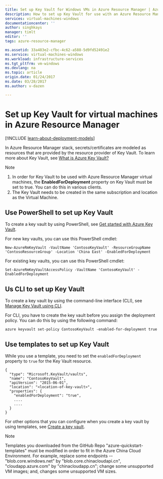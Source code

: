 ```yaml
---
title: Set up Key Vault for Windows VMs in Azure Resource Manager | Azure
description: How to set up Key Vault for use with an Azure Resource Manager virtual machine.
services: virtual-machines-windows
documentationcenter: ''
author: singhkays
manager: timlt
editor: ''
tags: azure-resource-manager

ms.assetid: 33a483e2-cfbc-4c62-a588-5d9fd52491e2
ms.service: virtual-machines-windows
ms.workload: infrastructure-services
ms.tgt_pltfrm: vm-windows
ms.devlang: na
ms.topic: article
origin.date: 01/24/2017
ms.date: 03/28/2017
ms.author: v-dazen

---
```

# Set up Key Vault for virtual machines in Azure Resource Manager

[!INCLUDE [learn-about-deployment-models](../../../includes/learn-about-deployment-models-rm-include.md)]

In Azure Resource Manager stack, secrets/certificates are modeled as resources that are provided by the resource provider of Key Vault. To learn more about Key Vault, see [What is Azure Key Vault?](../../key-vault/key-vault-whatis.md)

> [!NOTE]
> 1. In order for Key Vault to be used with Azure Resource Manager virtual machines, the **EnabledForDeployment** property on Key Vault must be set to true. You can do this in various clients.
> 2. The Key Vault needs to be created in the same subscription and location as the Virtual Machine.
>
>

## Use PowerShell to set up Key Vault
To create a key vault by using PowerShell, see [Get started with Azure Key Vault](../../key-vault/key-vault-get-started.md#vault).

For new key vaults, you can use this PowerShell cmdlet:

    New-AzureRmKeyVault -VaultName 'ContosoKeyVault' -ResourceGroupName 'ContosoResourceGroup' -Location 'China East' -EnabledForDeployment

For existing key vaults, you can use this PowerShell cmdlet:

    Set-AzureRmKeyVaultAccessPolicy -VaultName 'ContosoKeyVault' -EnabledForDeployment

## Us CLI to set up Key Vault
To create a key vault by using the command-line interface (CLI), see [Manage Key Vault using CLI](../../key-vault/key-vault-manage-with-cli2.md#create-a-key-vault).

For CLI, you have to create the key vault before you assign the deployment policy. You can do this by using the following command:

    azure keyvault set-policy ContosoKeyVault -enabled-for-deployment true

## Use templates to set up Key Vault
While you use a template, you need to set the `enabledForDeployment` property to `true` for the Key Vault resource.

    {
      "type": "Microsoft.KeyVault/vaults",
      "name": "ContosoKeyVault",
      "apiVersion": "2015-06-01",
      "location": "<location-of-key-vault>",
      "properties": {
        "enabledForDeployment": "true",
        ....
        ....
      }
    }

For other options that you can configure when you create a key vault by using templates, see [Create a key vault](https://github.com/Azure/azure-quickstart-templates/tree/master/101-key-vault-create/).

>[!NOTE]
> Templates you downloaded from the GitHub Repo "azure-quickstart-templates" must be modified in order to fit in the Azure China Cloud Environment. For example, replace some endpoints -- "blob.core.windows.net" by "blob.core.chinacloudapi.cn", "cloudapp.azure.com" by "chinacloudapp.cn"; change some unsupported VM images; and, changes some unsupported VM sizes.
